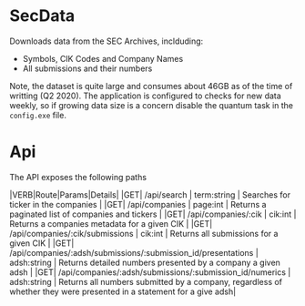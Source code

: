 # SecData

Downloads data from the SEC Archives, inclduding:

- Symbols, CIK Codes and Company Names
- All submissions and their numbers

Note, the dataset is quite large and consumes about 46GB as of the time of writting (Q2 2020). The application is configured to checks for new data weekly, so if growing data size is a concern disable the quantum task in the `config.exe` file.

# Api

The API exposes the following paths

|VERB|Route|Params|Details|
|GET| /api/search | term:string | Searches for ticker in the companies |
|GET| /api/companies | page:int | Returns a paginated list of companies and tickers |
|GET| /api/companies/:cik | cik:int | Returns a companies metadata for a given CIK |
|GET| /api/companies/:cik/submissions | cik:int | Returns all submissions for a given CIK |
|GET| /api/companies/:adsh/submissions/:submission_id/presentations | adsh:string | Returns detailed numbers presented by a company a given adsh |
|GET| /api/companies/:adsh/submissions/:submission_id/numerics | adsh:string | Returns all numbers submitted by a company, regardless of whether they were presented in a statement for a give adsh|
